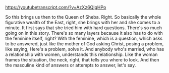 https://youtubetranscript.com/?v=AzXz6QIgHPo

 So this brings us then to the Queen of Sheba. Right. So basically the whole figurative wealth of the East, right, she brings with her and she comes to a minute. It first says that she tried him with hard questions. There's so much going on in this story. There's so many layers because it also has to do with the feminine itself, right? With the feminine, which is a question, which asks to be answered, just like the mother of God asking Christ, posing a problem, like saying, Here's a problem, solve it. And anybody who's married, who has a relationship with women, understands this relationship. Like the woman frames the situation, the neck, right, that tells you where to look. And then the masculine kind of answers or attempts to answer, let's say.